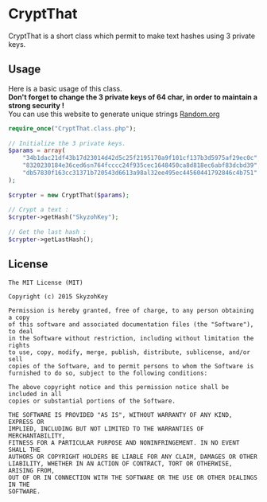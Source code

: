# CryptThat
CryptThat is a short class which permit to make text hashes using 3 private keys.

## Usage
Here is a basic usage of this class.  
**Don't forget to change the 3 private keys of 64 char, in order to maintain a strong security !**  
You can use this website to generate unique strings [Random.org](https://www.random.org/strings/)  

```php
require_once("CryptThat.class.php");
    
// Initialize the 3 private keys.
$params = array(
    "34b1dac21df43b17d23014d42d5c25f2195170a9f101cf137b3d5975af29ec0c",
    "8320230184e36ced6sn764fcccc24f935cec1648450ca8d818ec6abf83dcbd39",
    "db57830f163cc31371b720543d6613a98al32ee495ec44560441792846c4b751"
);
    
$crypter = new CryptThat($params);
    
// Crypt a text :
$crypter->getHash("SkyzohKey");
    
// Get the last hash :
$crypter->getLastHash();
```

## License
```
The MIT License (MIT)

Copyright (c) 2015 SkyzohKey

Permission is hereby granted, free of charge, to any person obtaining a copy
of this software and associated documentation files (the "Software"), to deal
in the Software without restriction, including without limitation the rights
to use, copy, modify, merge, publish, distribute, sublicense, and/or sell
copies of the Software, and to permit persons to whom the Software is
furnished to do so, subject to the following conditions:

The above copyright notice and this permission notice shall be included in all
copies or substantial portions of the Software.

THE SOFTWARE IS PROVIDED "AS IS", WITHOUT WARRANTY OF ANY KIND, EXPRESS OR
IMPLIED, INCLUDING BUT NOT LIMITED TO THE WARRANTIES OF MERCHANTABILITY,
FITNESS FOR A PARTICULAR PURPOSE AND NONINFRINGEMENT. IN NO EVENT SHALL THE
AUTHORS OR COPYRIGHT HOLDERS BE LIABLE FOR ANY CLAIM, DAMAGES OR OTHER
LIABILITY, WHETHER IN AN ACTION OF CONTRACT, TORT OR OTHERWISE, ARISING FROM,
OUT OF OR IN CONNECTION WITH THE SOFTWARE OR THE USE OR OTHER DEALINGS IN THE
SOFTWARE.
```
